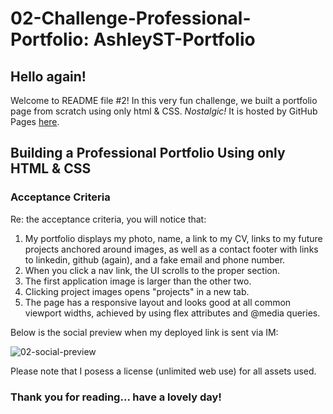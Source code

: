 # 02-Challenge-Professional-Portfolio: AshleyST-Portfolio

## Hello again!

Welcome to README file #2! In this very fun challenge, we built a portfolio page from scratch using only html & CSS. _Nostalgic!_
It is hosted by GitHub Pages [here](https://acst52.github.io/02-Challenge-Professional-Portfolio/). 

## Building a Professional Portfolio Using only HTML & CSS
### Acceptance Criteria

Re: the acceptance criteria, you will notice that:
 
1. My portfolio displays my photo, name, a link to my CV, links to my future projects anchored around images, as well as a contact footer with links to linkedin, github (again), and a fake email and phone number.
2. When you click a nav link, the UI scrolls to the proper section.
3. The first application image is larger than the other two.
4. Clicking project images opens "projects" in a new tab.
5. The page has a responsive layout and looks good at all common viewport widths, achieved by using flex attributes and @media queries.

Below is the social preview when my deployed link is sent via IM:

![02-social-preview](https://user-images.githubusercontent.com/116177485/204901183-ff68e2af-c6f8-4075-91d7-4a142e519d5c.png)

Please note that I posess a license (unlimited web use) for all assets used.

### Thank you for reading... have a lovely day!
